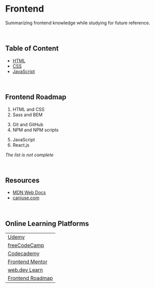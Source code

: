 # **Frontend**

Summarizing frontend knowledge while studying for future reference.

<br>

## Table of Content

- [HTML](./html/README.md)
- [CSS](./css/README.md)
- [JavaScript](./js/README.md)

<br>

## Frontend Roadmap

1. HTML and CSS
2. Sass and BEM

<div></div>

3. Git and GitHub
4. NPM and NPM scripts

<div></div>

5. JavaScript
6. React.js

<div></div>

_The list is not complete_

<div></div>

<br>

## Resources

- [MDN Web Docs](https://developer.mozilla.org/en-US/)
- [caniuse.com](https://caniuse.com/)

<br>

## Online Learning Platforms

|                                                       |
| ----------------------------------------------------- |
| [Udemy](https://www.udemy.com/)                       |
| [freeCodeCamp](https://www.freecodecamp.org/)         |
| [Codecademy](https://www.codecademy.com/)             |
| [Frontend Mentor](https://www.frontendmentor.io/home) |
| [web.dev Learn](https://web.dev/learn/)               |
| [Frontend Roadmap](https://roadmap.sh/frontend)       |

<br>
